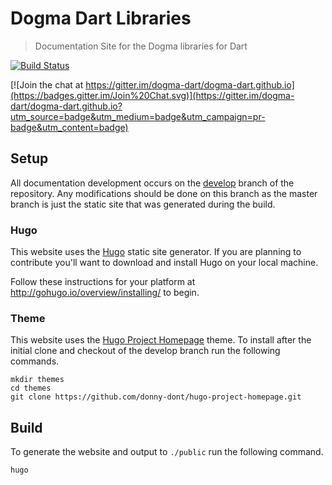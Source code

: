 # Dogma Dart Libraries

> Documentation Site for the Dogma libraries for Dart

[![Build Status](http://beta.drone.io/api/badges/dogma-dart/dogma-dart.github.io/status.svg)](http://beta.drone.io/dogma-dart/dogma-dart.github.io)

[![Join the chat at https://gitter.im/dogma-dart/dogma-dart.github.io](https://badges.gitter.im/Join%20Chat.svg)](https://gitter.im/dogma-dart/dogma-dart.github.io?utm_source=badge&utm_medium=badge&utm_campaign=pr-badge&utm_content=badge)

## Setup

All documentation development occurs on the
[develop](https://github.com/dogma-dart/dogma-dart.github.io/tree/develop) 
branch of the repository. Any modifications should be done on this branch as
the master branch is just the static site that was generated during the build.

### Hugo

This website uses the [Hugo](https://github.com/spf13/hugo) static site
generator. If you are planning to contribute you'll want to download and install
Hugo on your local machine.

Follow these instructions for your platform at 
http://gohugo.io/overview/installing/ to begin.

### Theme

This website uses the 
[Hugo Project Homepage](https://github.com/donny-dont/hugo-project-homepage)
theme. To install after the initial clone and checkout of the develop branch run
the following commands.

```
mkdir themes
cd themes
git clone https://github.com/donny-dont/hugo-project-homepage.git
```

## Build

To generate the website and output to `./public` run the following command.

```
hugo
```
